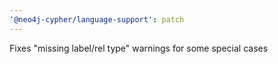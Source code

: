 ```yaml
---
'@neo4j-cypher/language-support': patch
---
```


Fixes "missing label/rel type" warnings for some special cases
